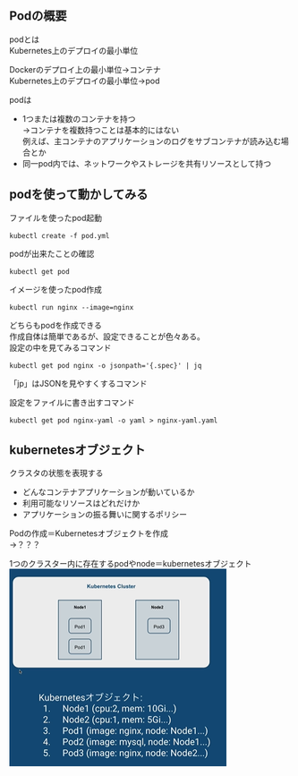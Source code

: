 ## Podの概要  

podとは  
Kubernetes上のデプロイの最小単位  

Dockerのデプロイ上の最小単位→コンテナ  
Kubernetes上のデプロイの最小単位→pod  

podは  
- 1つまたは複数のコンテナを持つ  
  →コンテナを複数持つことは基本的にはない  
    例えば、主コンテナのアプリケーションのログをサブコンテナが読み込む場合とか  
- 同一pod内では、ネットワークやストレージを共有リソースとして持つ  

## podを使って動かしてみる  

ファイルを使ったpod起動  
```
kubectl create -f pod.yml 
```
podが出来たことの確認  
```
kubectl get pod
```

イメージを使ったpod作成　　
```
kubectl run nginx --image=nginx
```

どちらもpodを作成できる  
作成自体は簡単であるが、設定できることが色々ある。  
設定の中を見てみるコマンド　　
```
kubectl get pod nginx -o jsonpath='{.spec}' | jq
```
「jp」はJSONを見やすくするコマンド  

設定をファイルに書き出すコマンド  
```
kubectl get pod nginx-yaml -o yaml > nginx-yaml.yaml
```


## kubernetesオブジェクト  

クラスタの状態を表現する  
- どんなコンテナアプリケーションが動いているか  
- 利用可能なリソースはどれだけか  
- アプリケーションの振る舞いに関するポリシー  

Podの作成＝Kubernetesオブジェクトを作成  
→？？？  

1つのクラスター内に存在するpodやnode＝kubernetesオブジェクト  
![image](./image/4.png)  



